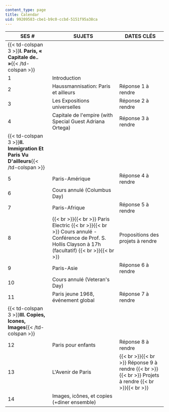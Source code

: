 ```yaml
---
content_type: page
title: Calendar
uid: 99209583-cbe1-b9c0-ccbd-5151f95a38ca
---
```


| SES # | SUJETS | DATES CLÉS |
| --- | --- | --- |
| {{< td-colspan 3 >}}**I. Paris, « Capitale de.. »**{{< /td-colspan >}} |||
| 1 | Introduction | &nbsp; |
| 2 | Haussmannisation: Paris et ailleurs | Réponse 1 à rendre |
| 3 | Les Expositions universelles | Réponse 2 à rendre |
| 4 | Capitale de l'empire (with Special Guest Adriana Ortega) | Réponse 3 à rendre |
| {{< td-colspan 3 >}}**II. Immigration Et Paris Vu D'ailleurs**{{< /td-colspan >}} |||
| 5 | Paris-Amérique | Réponse 4 à rendre |
| 6 | Cours annulé (Columbus Day) | &nbsp; |
| 7 | Paris-Afrique | Réponse 5 à rendre |
| 8 |  {{< br >}}{{< br >}} Paris Electric {{< br >}}{{< br >}} Cours annulé - Conférence de Prof. S. Hollis Clayson à 17h (facultatif) {{< br >}}{{< br >}}  | Propositions des projets à rendre |
| 9 | Paris-Asie | Réponse 6 à rendre |
| 10 | Cours annulé (Veteran's Day) | &nbsp; |
| 11 | Paris jeune 1968, événement global | Réponse 7 à rendre |
| {{< td-colspan 3 >}}**III. Copies, Icones, Images**{{< /td-colspan >}} |||
| 12 | Paris pour enfants | Réponse 8 à rendre |
| 13 | L'Avenir de Paris |  {{< br >}}{{< br >}} Réponse 9 à rendre {{< br >}}{{< br >}} Projets à rendre {{< br >}}{{< br >}}  |
| 14 | Images, icônes, et copies (+diner ensemble) |